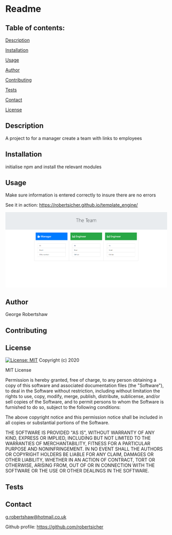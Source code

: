 
  # Readme


  ## Table of contents:
  
  [Description](##description)
  
  [Installation](##installation)
  
  [Usage](##usage)
  
  [Author](##author)
  
  [Contributing](##contributing)
  
  [Tests](##tests)
  
  [Contact](##contact)

  [License](##license)
  
  ## Description
  A project to for a manager create a team with links to employees
  
  
  ## Installation 
  initialise npm and install the relevant modules 
  
  ## Usage
  Make sure information is entered correctly to insure there are no errors
  
  See it in action:
  https://robertsicher.github.io/template_engine/
  
  ![An image of it in action ](./application-image.png)
  
  
  ## Author
  George Robertshaw
  
  ## Contributing
  

  ## License
  
[![License: MIT](https://img.shields.io/badge/License-MIT-yellow.svg)](https://opensource.org/licenses/MIT)
Copyright (c) 2020

MIT License

Permission is hereby granted, free of charge, to any person obtaining a copy
of this software and associated documentation files (the "Software"), to deal
in the Software without restriction, including without limitation the rights
to use, copy, modify, merge, publish, distribute, sublicense, and/or sell
copies of the Software, and to permit persons to whom the Software is
furnished to do so, subject to the following conditions:

The above copyright notice and this permission notice shall be included in all
copies or substantial portions of the Software.

THE SOFTWARE IS PROVIDED "AS IS", WITHOUT WARRANTY OF ANY KIND, EXPRESS OR
IMPLIED, INCLUDING BUT NOT LIMITED TO THE WARRANTIES OF MERCHANTABILITY,
FITNESS FOR A PARTICULAR PURPOSE AND NONINFRINGEMENT. IN NO EVENT SHALL THE
AUTHORS OR COPYRIGHT HOLDERS BE LIABLE FOR ANY CLAIM, DAMAGES OR OTHER
LIABILITY, WHETHER IN AN ACTION OF CONTRACT, TORT OR OTHERWISE, ARISING FROM,
OUT OF OR IN CONNECTION WITH THE SOFTWARE OR THE USE OR OTHER DEALINGS IN THE
SOFTWARE.

  ## Tests 
  
  
  
  ## Contact 
  g.robertshaw@hotmail.co.uk

  Github profile: 
  https://github.com/robertsicher
 
  

